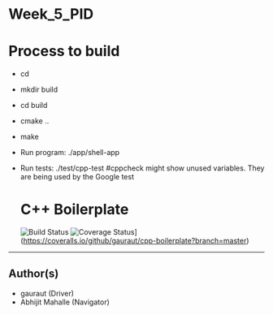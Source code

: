 # Week_5_PID
# Process to build
- cd <path to repository>
- mkdir build
- cd build
- cmake ..
- make
- Run program: ./app/shell-app
- Run tests: ./test/cpp-test
#cppcheck might show unused variables. They are being used by the Google test

  # C++ Boilerplate
  ![Build Status](https://app.travis-ci.com/gauraut/Week_5_PID.svg?branch=master)
![Coverage Status](https://coveralls.io/repos/github/gauraut/cpp-boilerplate/badge.svg?branch=master)](https://coveralls.io/github/gauraut/cpp-boilerplate?branch=master)
---
## Author(s)
- gauraut (Driver)
- Abhijit Mahalle (Navigator)
